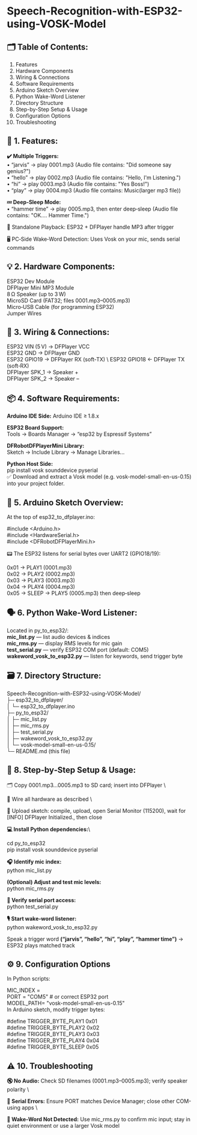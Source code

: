 # Speech-Recognition-with-ESP32-using-VOSK-Model

## 🗂️ Table of Contents:

1. Features
2. Hardware Components
3. Wiring & Connections
4. Software Requirements
5. Arduino Sketch Overview
6. Python Wake-Word Listener
7. Directory Structure
8. Step-by-Step Setup & Usage
9. Configuration Options
10. Troubleshooting


## 🧩 1. Features:

**✔️ Multiple Triggers:**\
• “jarvis” → play 0001.mp3 (Audio file contains: "Did someone say genius?")\
• “hello” → play 0002.mp3 (Audio file contains: "Hello, I'm Listening.")\
• “hi” → play 0003.mp3 (Audio file contains: "Yes Boss!")\
• “play” → play 0004.mp3 (Audio file contains: Music(larger mp3 file))

**💤 Deep‑Sleep Mode:**\
• “hammer time” → play 0005.mp3, then enter deep‑sleep (Audio file contains: "OK.... Hammer Time.")

🎵 Standalone Playback: ESP32 + DFPlayer handle MP3 after trigger

🖥️ PC‑Side Wake‑Word Detection: Uses Vosk on your mic, sends serial commands


## 💡 2. Hardware Components:

ESP32 Dev Module\
DFPlayer Mini MP3 Module\
8 Ω Speaker (up to 3 W)\
MicroSD Card (FAT32; files 0001.mp3–0005.mp3)\
Micro‑USB Cable (for programming ESP32)\
Jumper Wires


## 🔌 3. Wiring & Connections:

ESP32 VIN (5 V)    → DFPlayer VCC  \
ESP32 GND          → DFPlayer GND  \
ESP32 GPIO19       → DFPlayer RX (soft‑TX) \ 
ESP32 GPIO18       ← DFPlayer TX (soft‑RX)  \
DFPlayer SPK_1     → Speaker +  \
DFPlayer SPK_2     → Speaker – 


## 📦 4. Software Requirements:

**Arduino IDE Side:**
Arduino IDE ≥ 1.8.x

**ESP32 Board Support:**\
Tools → Boards Manager → “esp32 by Espressif Systems”

**DFRobotDFPlayerMini Library:**\
Sketch → Include Library → Manage Libraries...

**Python Host Side:**\
pip install vosk sounddevice pyserial\
✅ Download and extract a Vosk model (e.g. vosk-model-small-en-us-0.15) into your project folder.


## 🎯 5. Arduino Sketch Overview:

At the top of esp32_to_dfplayer.ino:

#include <Arduino.h>\
#include <HardwareSerial.h>\
#include <DFRobotDFPlayerMini.h>

📟 The ESP32 listens for serial bytes over UART2 (GPIO18/19):

0x01 → PLAY1 (0001.mp3)  
0x02 → PLAY2 (0002.mp3)  
0x03 → PLAY3 (0003.mp3)  
0x04 → PLAY4 (0004.mp3)  
0x05 → SLEEP → PLAY5 (0005.mp3) then deep‑sleep


## 🗣️ 6. Python Wake‑Word Listener:

Located in py_to_esp32/:\
**mic_list.py** — list audio devices & indices\
**mic_rms.py** — display RMS levels for mic gain\
**test_serial.py** — verify ESP32 COM port (default: COM5)\
**wakeword_vosk_to_esp32.py** — listen for keywords, send trigger byte


## 🗃️ 7. Directory Structure:

Speech-Recognition-with-ESP32-using-VOSK-Model/ \
├─ esp32_to_dfplayer/ \
│   └─ esp32_to_dfplayer.ino \
├─ py_to_esp32/ \
│   ├─ mic_list.py \
│   ├─ mic_rms.py \
│   ├─ test_serial.py \
│   ├─ wakeword_vosk_to_esp32.py \
│   └─ vosk-model-small-en-us-0.15/ \
└─ README.md (this file)


## 🚀 8. Step‑by‑Step Setup & Usage:

🗂️ Copy 0001.mp3...0005.mp3 to SD card; insert into DFPlayer \

🔌 Wire all hardware as described \

📲 Upload sketch: compile, upload, open Serial Monitor (115200), wait for [INFO] DFPlayer Initialized., then close

**💻 Install Python dependencies:**\

cd py_to_esp32 \
pip install vosk sounddevice pyserial

**🎧 Identify mic index:** \
python mic_list.py

**(Optional) Adjust and test mic levels:** \
python mic_rms.py

**🔎 Verify serial port access:** \
python test_serial.py

**🎙️ Start wake‑word listener:** \
python wakeword_vosk_to_esp32.py

Speak a trigger word **(“jarvis”, “hello”, “hi”, “play”, “hammer time”)** → ESP32 plays matched track


## ⚙️ 9. Configuration Options

In Python scripts:

MIC_INDEX = <your mic index> \
PORT      = "COM5"                # or correct ESP32 port \
MODEL_PATH= "vosk-model-small-en-us-0.15" \
In Arduino sketch, modify trigger bytes: 

#define TRIGGER_BYTE_PLAY1   0x01 \
#define TRIGGER_BYTE_PLAY2   0x02 \
#define TRIGGER_BYTE_PLAY3   0x03 \
#define TRIGGER_BYTE_PLAY4   0x04 \
#define TRIGGER_BYTE_SLEEP   0x05 


## ⚠️ 10. Troubleshooting

**🔇 No Audio:** Check SD filenames (0001.mp3–0005.mp3); verify speaker polarity \

**🔌 Serial Errors:** Ensure PORT matches Device Manager; close other COM-using apps \

**🛑 Wake-Word Not Detected:** Use mic_rms.py to confirm mic input; stay in quiet environment or use a larger Vosk model

